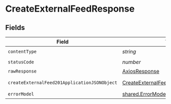# CreateExternalFeedResponse


## Fields

| Field                                                                                                   | Type                                                                                                    | Required                                                                                                | Description                                                                                             |
| ------------------------------------------------------------------------------------------------------- | ------------------------------------------------------------------------------------------------------- | ------------------------------------------------------------------------------------------------------- | ------------------------------------------------------------------------------------------------------- |
| `contentType`                                                                                           | *string*                                                                                                | :heavy_check_mark:                                                                                      | N/A                                                                                                     |
| `statusCode`                                                                                            | *number*                                                                                                | :heavy_check_mark:                                                                                      | N/A                                                                                                     |
| `rawResponse`                                                                                           | [AxiosResponse](https://axios-http.com/docs/res_schema)                                                 | :heavy_minus_sign:                                                                                      | N/A                                                                                                     |
| `createExternalFeed201ApplicationJSONObject`                                                            | [CreateExternalFeed201ApplicationJSON](../../models/operations/createexternalfeed201applicationjson.md) | :heavy_minus_sign:                                                                                      | successfully created                                                                                    |
| `errorModel`                                                                                            | [shared.ErrorModel](../../models/shared/errormodel.md)                                                  | :heavy_minus_sign:                                                                                      | bad request                                                                                             |